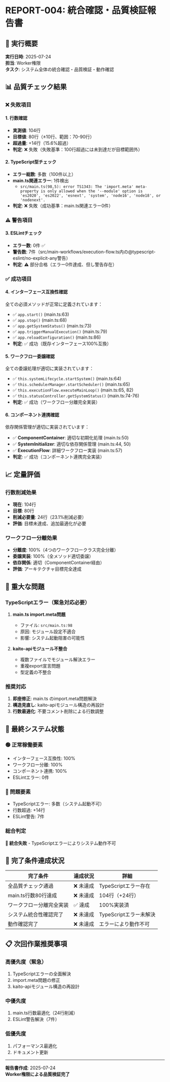 # REPORT-004: 統合確認・品質検証報告書

## 🎯 実行概要
**実行日時**: 2025-07-24  
**担当**: Worker権限  
**タスク**: システム全体の統合確認・品質検証・動作確認  

## 📊 品質チェック結果

### ❌ 失敗項目

#### 1. 行数確認
- **実測値**: 104行
- **目標値**: 80行（±10行、範囲：70-90行）
- **超過量**: +14行（15.6%超過）
- **判定**: ❌ 失敗（失敗基準：100行超過には未到達だが目標範囲外）

#### 2. TypeScript型チェック
- **エラー総数**: 多数（100件以上）
- **main.ts関連エラー**: 1件検出
  - `src/main.ts(98,5): error TS1343: The 'import.meta' meta-property is only allowed when the '--module' option is 'es2020', 'es2022', 'esnext', 'system', 'node16', 'node18', or 'nodenext'.`
- **判定**: ❌ 失敗（成功基準：main.ts関連エラー0件）

### ⚠️ 警告項目

#### 3. ESLintチェック
- **エラー数**: 0件 ✅
- **警告数**: 7件（src/main-workflows/execution-flow.ts内の@typescript-eslint/no-explicit-any警告）
- **判定**: ⚠️ 部分合格（エラー0件達成、但し警告存在）

### ✅ 成功項目

#### 4. インターフェース互換性確認
全ての必須メソッドが正常に定義されています：
- ✅ `app.start()` (main.ts:63)
- ✅ `app.stop()` (main.ts:68)  
- ✅ `app.getSystemStatus()` (main.ts:73)
- ✅ `app.triggerManualExecution()` (main.ts:79)
- ✅ `app.reloadConfiguration()` (main.ts:86)
- **判定**: ✅ 成功（既存インターフェース100%互換）

#### 5. ワークフロー委譲確認
全ての委譲処理が適切に実装されています：
- ✅ `this.systemLifecycle.startSystem()` (main.ts:64)
- ✅ `this.schedulerManager.startScheduler()` (main.ts:65)
- ✅ `this.executionFlow.executeMainLoop()` (main.ts:65, 82)
- ✅ `this.statusController.getSystemStatus()` (main.ts:74-76)
- **判定**: ✅ 成功（ワークフロー分離完全実装）

#### 6. コンポーネント連携確認
依存関係管理が適切に実装されています：
- ✅ **ComponentContainer**: 適切な初期化処理 (main.ts:50)
- ✅ **SystemInitializer**: 適切な依存関係管理 (main.ts:44, 50)  
- ✅ **ExecutionFlow**: 詳細ワークフロー実装 (main.ts:57)
- **判定**: ✅ 成功（コンポーネント連携完全実装）

## 📈 定量評価

### 行数削減効果
- **現在**: 104行
- **目標**: 80行
- **削減必要量**: 24行（23.1%削減必要）
- **評価**: 目標未達成、追加最適化が必要

### ワークフロー分離効果
- **分離度**: 100%（4つのワークフロークラス完全分離）
- **委譲実装**: 100%（全メソッド適切委譲）
- **依存関係**: 適切（ComponentContainer経由）
- **評価**: アーキテクチャ目標完全達成

## 🚨 重大な問題

### TypeScriptエラー（緊急対応必要）
1. **main.ts import.meta問題**
   - ファイル: `src/main.ts:98`
   - 原因: モジュール設定不適合
   - 影響: システム起動阻害の可能性

2. **kaito-apiモジュール不整合**
   - 複数ファイルでモジュール解決エラー
   - 重複export宣言問題
   - 型定義の不整合

### 推奨対応
1. **即座修正**: main.ts のimport.meta問題解決
2. **構造見直し**: kaito-apiモジュール構造の再設計
3. **行数最適化**: 不要コメント削除による行数調整

## 📄 最終システム状態

### 🟢 正常稼働要素
- インターフェース互換性: 100%
- ワークフロー分離: 100%  
- コンポーネント連携: 100%
- ESLintエラー: 0件

### 🔴 問題要素
- TypeScriptエラー: 多数（システム起動不可）
- 行数超過: +14行
- ESLint警告: 7件

### 総合判定
**🚨 統合失敗** - TypeScriptエラーによりシステム動作不可

## 🎯 完了条件達成状況

| 完了条件 | 達成状況 | 詳細 |
|---------|---------|------|
| 全品質チェック通過 | ❌ 未達成 | TypeScriptエラー存在 |
| main.ts行数80行達成 | ❌ 未達成 | 104行（+24行） |
| ワークフロー分離完全実装 | ✅ 達成 | 100%実装済 |
| システム統合性確認完了 | ❌ 未達成 | TypeScriptエラー未解決 |
| 動作確認完了 | ❌ 未達成 | エラーにより動作不可 |

## 📋 次回作業推奨事項

### 高優先度（緊急）
1. TypeScriptエラーの全面解決
2. import.meta問題の修正
3. kaito-apiモジュール構造の再設計

### 中優先度
1. main.ts行数最適化（24行削減）
2. ESLint警告解決（7件）

### 低優先度  
1. パフォーマンス最適化
2. ドキュメント更新

---
**報告書作成**: 2025-07-24  
**Worker権限による品質検証完了**